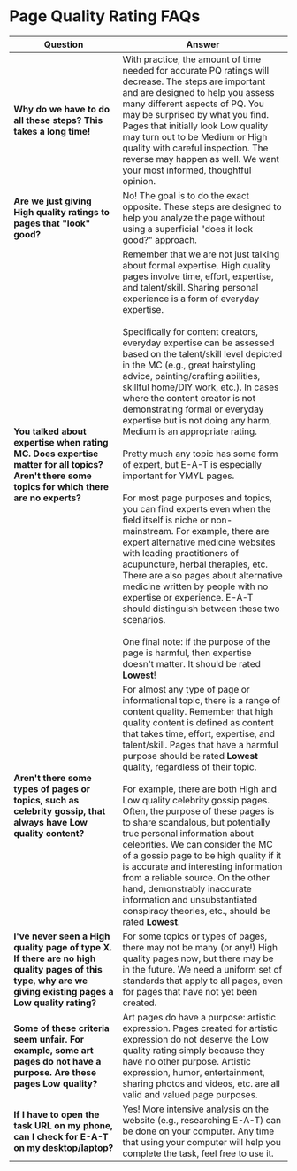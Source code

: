# Page Quality Rating FAQs

Question|Answer
---|---
**Why do we have to do all these steps? This takes a long time!**|With practice, the amount of time needed for accurate PQ ratings will decrease. The steps are important and are designed to help you assess many different aspects of PQ. You may be surprised by what you find. Pages that initially look Low quality may turn out to be Medium or High quality with careful inspection. The reverse may happen as well. We want your most informed, thoughtful opinion.
**Are we just giving High quality ratings to pages that "look" good?**|No! The goal is to do the exact opposite. These steps are designed to help you analyze the page without using a superficial "does it look good?" approach.
**You talked about expertise when rating MC. Does expertise matter for all topics? Aren't there some topics for which there are no experts?**|Remember that we are not just talking about formal expertise. High quality pages involve time, effort, expertise, and talent/skill. Sharing personal experience is a form of everyday expertise.<br><br>Specifically for content creators, everyday expertise can be assessed based on the talent/skill level depicted in the MC (e.g., great hair­styling advice, painting/crafting abilities, skillful home/DIY work, etc.). In cases where the content creator is not demonstrating formal or everyday expertise but is not doing any harm, Medium is an appropriate rating.<br><br>Pretty much any topic has some form of expert, but E-A-T is especially important for YMYL pages.<br><br>For most page purposes and topics, you can find experts even when the field itself is niche or non-mainstream. For example, there are expert alternative medicine websites with leading practitioners of acupuncture, herbal therapies, etc. There are also pages about alternative medicine written by people with no expertise or experience. E-A-T should distinguish between these two scenarios.<br><br>One final note: if the purpose of the page is harmful, then expertise doesn't matter. It should be rated **Lowest**!
**Aren't there some types of pages or topics, such as celebrity gossip, that always have Low quality content?**|For almost any type of page or informational topic, there is a range of content quality. Remember that high quality content is defined as content that takes time, effort, expertise, and talent/skill. Pages that have a harmful purpose should be rated **Lowest** quality, regardless of their topic.<br><br>For example, there are both High and Low quality celebrity gossip pages. Often, the purpose of these pages is to share scandalous, but potentially true personal information about celebrities. We can consider the MC of a gossip page to be high quality if it is accurate and interesting information from a reliable source. On the other hand, demonstrably inaccurate information and unsubstantiated conspiracy theories, etc., should be rated **Lowest**.
**I've never seen a High quality page of type X. If there are no high quality pages of this type, why are we giving existing pages a Low quality rating?**|For some topics or types of pages, there may not be many (or any!) High quality pages now, but there may be in the future. We need a uniform set of standards that apply to all pages, even for pages that have not yet been created.
**Some of these criteria seem unfair. For example, some art pages do not have a purpose. Are these pages Low quality?**|Art pages do have a purpose: artistic expression. Pages created for artistic expression do not deserve the Low quality rating simply because they have no other purpose. Artistic expression, humor, entertainment, sharing photos and videos, etc. are all valid and valued page purposes.
**If I have to open the task URL on my phone, can I check for E-A-T on my desktop/laptop?**|Yes! More intensive analysis on the website (e.g., researching E-A-T) can be done on your computer. Any time that using your computer will help you complete the task, feel free to use it.
